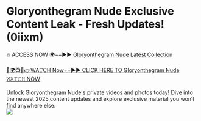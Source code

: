 # Gloryonthegram Nude Exclusive Content Leak - Fresh Updates! (0iixm)

🔥 ACCESS NOW 🌍==►► <a href="https://tinyurl.com/yc657z5k" rel="nofollow">Gloryonthegram Nude Latest Collection</a>
<br><br>
[🔴🌍📺📱👉WA𝚃CH Now==►► CLICK HERE TO Gloryonthegram Nude 𝚆𝙰𝚃𝙲𝙷 NOW](https://tinyurl.com/yc657z5k)
<br><br>
Unlock Gloryonthegram Nude's private videos and photos today! Dive into the newest 2025 content updates and explore exclusive material you won’t find anywhere else.
<br>
<a href="https://tinyurl.com/yc657z5k" rel="nofollow" data-target="animated-image.originalLink"><img src="https://camo.githubusercontent.com/8a4f000d20f83aca3bf7ec5f350d767afa0574a8a352519fd8cfa583a6f93a33/68747470733a2f2f692e696d6775722e636f6d2f644a486b345a712e676966" data-canonical-src="https://i.imgur.com/dJHk4Zq.gif" style="max-width: 100%; display: inline-block;" data-target="animated-image.originalImage"></a>
<br>
